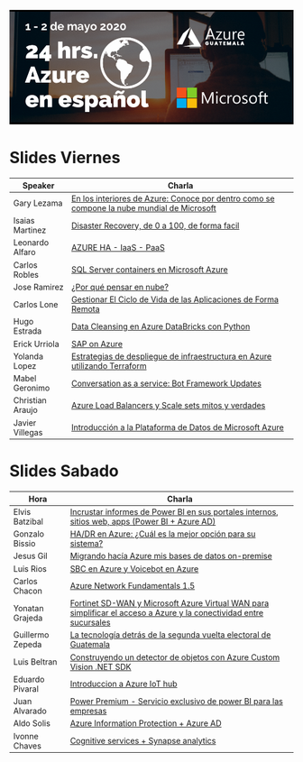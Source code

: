 ![Header](images/Header.png)

# Slides Viernes

Speaker | Charla |
--- | --- |
Gary Lezama |	[En los interiores de Azure: Conoce por dentro como se compone la nube mundial de Microsoft](Files/1_Gary_Lezama_En%20los%20Interiores%20de%20Azure_es.pptx)
Isaias Martinez |	[Disaster Recovery, de 0 a 100, de forma facil]()
Leonardo Alfaro |	[AZURE HA - IaaS - PaaS](Files/Azure%2024%20hrs%20PPT%20Leonardo%20Alfaro%20HA%20IaaS%20-%20PaaS.pptx)
Carlos Robles |	[SQL Server containers en Microsoft Azure](Files/Carlos%20Robles%20-%20SQL%20Containers%20en%20Azure.pdf)
Jose Ramirez |	[¿Por qué pensar en nube?](Files/Jos%C3%A9%20Ram%C3%ADrez-%20Por%20qu%C3%A9%20pensar%20en%20nube.pptx)
Carlos Lone |	[Gestionar El Ciclo de Vida de las Aplicaciones de Forma Remota]()
Hugo Estrada |	[Data Cleansing en Azure DataBricks con Python](Files/Data%20Cleansing%20-%20Hugo%20Estrada.pptx)
Erick Urriola |	[SAP on Azure]()
Yolanda Lopez |	[Estrategias de despliegue de infraestructura en Azure utilizando Terraform]()
Mabel Geronimo |	[Conversation as a service: Bot Framework Updates](Files/Mabel%20Geronimo%20-%20Conversation%20as%20a%20Service%20-%20Bots%20on%20Azure.pptx)
Christian Araujo |	[Azure Load Balancers y Scale sets mitos y verdades]()
Javier Villegas |	[Introducción a la Plataforma de Datos de Microsoft Azure]()

# Slides Sabado

Hora | Charla |
--- | --- |
Elvis Batzibal |	[Incrustar informes de Power BI en sus portales internos, sitios web, apps (Power BI + Azure AD)](Files/Elvis%20Batzibal-%20Power%20BI%20Embedded.pptx)
Gonzalo Bissio |	[HA/DR en Azure: ¿Cuál es la mejor opción para su sistema?](Files/Gonzalo%20Bissio%20-%20HADR%20en%20Azure%20%C2%BFCu%C3%A1l%20es%20la%20mejor%20opci%C3%B3n%20para%20su%20sistema.pptx)
Jesus Gil |	[Migrando hacía Azure mis bases de datos on-premise](Files/Azure%2024%20hrs%20-%20Jesus%20Gil%20-%20Migrando%20hac%C3%ADa%20Azure%20mis%20bases%20de%20datos%20onpremise.pdf)
Luis Rios |	[SBC en Azure y Voicebot en Azure]()
Carlos Chacon |	[Azure Network Fundamentals 1.5](Files/Carlos%20Chacon%20-%20Azure%20Fundamentals%201.5.pptx)
Yonatan Grajeda |	[Fortinet SD-WAN y Microsoft Azure Virtual WAN para simplificar el acceso a Azure y la conectividad entre sucursales]()
Guillermo Zepeda |	[La tecnología detrás de la segunda vuelta electoral de Guatemala]()
Luis Beltran |	[Construyendo un detector de objetos con Azure Custom Vision .NET SDK]()
Eduardo Pivaral |	[Introduccion a Azure IoT hub](Files/IntroduccionIoTHub.pptx)
Juan Alvarado |	[Power Premium - Servicio exclusivo de power BI para las empresas]()
Aldo Solis |	[Azure Information Protection + Azure AD ]()
Ivonne Chaves |	[Cognitive services + Synapse analytics]()